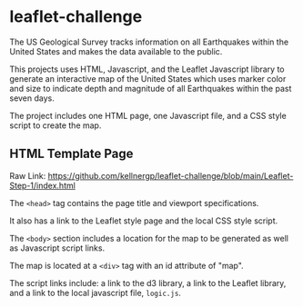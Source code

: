 # leaflet-challenge

The US Geological Survey tracks information on all Earthquakes within the United States and makes the data available to the public.

This projects uses HTML, Javascript, and the Leaflet Javascript library to generate an interactive map of the United States which uses marker color and size to 
indicate depth and magnitude of all Earthquakes within the past seven days.

The project includes one HTML page, one Javascript file, and a CSS style script to create the map.

## HTML Template Page

Raw Link: https://github.com/kellnergp/leaflet-challenge/blob/main/Leaflet-Step-1/index.html

The `<head>` tag contains the page title and viewport specifications.

It also has a link to the Leaflet style page and the local CSS style script.

The `<body>` section includes a location for the map to be generated as well as Javascript script links.

The map is located at a `<div>` tag with an id attribute of "map".

The script links include: a link to the d3 library, a link to the Leaflet library, and a link to the local javascript file, `logic.js`.
